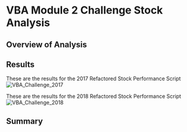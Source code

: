 # VBA Module 2 Challenge Stock Analysis
## Overview of Analysis
## Results
These are the results for the 2017 Refactored Stock Performance Script
![VBA_Challenge_2017](https://user-images.githubusercontent.com/45715246/204866234-402235ca-da42-4e21-8948-920895660da8.png)

These are the results for the 2018 Refactored Stock Performance Script
![VBA_Challenge_2018](https://user-images.githubusercontent.com/45715246/204866320-11974a09-8181-42c8-9255-bf40f822d292.png)

## Summary
